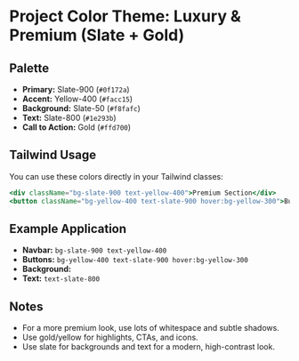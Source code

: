 # Project Color Theme: Luxury & Premium (Slate + Gold)

## Palette

- **Primary:** Slate-900 (`#0f172a`)
- **Accent:** Yellow-400 (`#facc15`)
- **Background:** Slate-50 (`#f8fafc`)
- **Text:** Slate-800 (`#1e293b`)
- **Call to Action:** Gold (`#ffd700`)

## Tailwind Usage

You can use these colors directly in your Tailwind classes:

```jsx
<div className="bg-slate-900 text-yellow-400">Premium Section</div>
<button className="bg-yellow-400 text-slate-900 hover:bg-yellow-300">Buy Now</button>
```

## Example Application

- **Navbar:** `bg-slate-900 text-yellow-400`
- **Buttons:** `bg-yellow-400 text-slate-900 hover:bg-yellow-300`
- **Background:** ` `
- **Text:** `text-slate-800`

## Notes

- For a more premium look, use lots of whitespace and subtle shadows.
- Use gold/yellow for highlights, CTAs, and icons.
- Use slate for backgrounds and text for a modern, high-contrast look.
